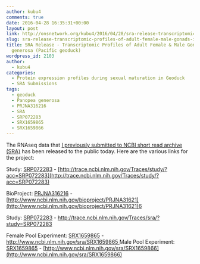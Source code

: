 ```yaml
---
author: kubu4
comments: true
date: 2016-04-28 16:35:31+00:00
layout: post
link: http://onsnetwork.org/kubu4/2016/04/28/sra-release-transcriptomic-profiles-of-adult-female-male-gonads-in-panopea-generosa-pacific-geoduck/
slug: sra-release-transcriptomic-profiles-of-adult-female-male-gonads-in-panopea-generosa-pacific-geoduck
title: SRA Release - Transcriptomic Profiles of Adult Female & Male Gonads in Panopea
  generosa (Pacific geoduck)
wordpress_id: 2103
author:
  - kubu4
categories:
  - Protein expression profiles during sexual maturation in Geoduck
  - SRA Submissions
tags:
  - geoduck
  - Panopea generosa
  - PRJNA316216
  - SRA
  - SRP072283
  - SRX1659865
  - SRX1659866
---
```


The RNAseq data that [I previously submitted to NCBI short read archive (SRA)](http://onsnetwork.org/kubu4/2016/03/24/sra-submission-transcriptomic-profiles-of-adult-female-male-gonads-in-panopea-generosa-pacific-geoduck/) has been released to the public today. Here are the various links for the project:

Study: [SRP072283](http://trace.ncbi.nlm.nih.gov/Traces/study/?acc=SRP072283) - [http://trace.ncbi.nlm.nih.gov/Traces/study/?acc=SRP072283](http://trace.ncbi.nlm.nih.gov/Traces/study/?acc=SRP072283)



BioProject: [PRJNA316216](http://www.ncbi.nlm.nih.gov/bioproject/PRJNA316216) - [http://www.ncbi.nlm.nih.gov/bioproject/PRJNA31621](http://www.ncbi.nlm.nih.gov/bioproject/PRJNA31621)6

Study: [SRP072283](http://trace.ncbi.nlm.nih.gov/Traces/sra/?study=SRP072283) - [http://trace.ncbi.nlm.nih.gov/Traces/sra/?study=SRP072283
](http://trace.ncbi.nlm.nih.gov/Traces/sra/?study=SRP072283)

Female Pool Experiment: [SRX1659865](http://www.ncbi.nlm.nih.gov/sra/SRX1659865) - [http://www.ncbi.nlm.nih.gov/sra/SRX1659865
](http://www.ncbi.nlm.nih.gov/sra/SRX1659865)
Male Pool Experiment: [SRX1659865](http://www.ncbi.nlm.nih.gov/sra/SRX1659866) - [http://www.ncbi.nlm.nih.gov/sra/SRX1659866](http://www.ncbi.nlm.nih.gov/sra/SRX1659866)
